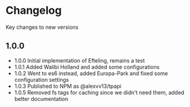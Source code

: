 # Changelog

Key changes to new versions

## 1.0.0

* 1.0.0 Initial implementation of Efteling, remains a test
* 1.0.1 Added Walibi Holland and added some configurations
* 1.0.2 Went to es6 instead, added Europa-Park and fixed some configuration settings
* 1.0.3 Published to NPM as @alexvv13/tpapi
* 1.0.5 Removed fs tags for caching since we didn't need them, added better documentation
